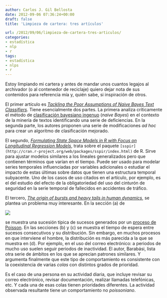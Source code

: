 ```yaml
---
author: Carlos J. Gil Bellosta
date: 2012-09-06 07:36:24+00:00
draft: false
title: 'Limpieza de cartera: tres artículos'

url: /2012/09/06/limpieza-de-cartera-tres-articulos/
categories:
- estadística
- nlp
- r
tags:
- estadística
- nlps
- r
---
```


Estoy limpiando mi cartera y antes de mandar unos cuantos legajos al archivador (o al contenedor de reciclaje) quiero dejar nota de sus contenidos para referencia mía y, quién sabe, si inspiración de otros.

El primer artículo es [_Tackling the Poor Assumptions of Naive Bayes Text Classifiers_](http://www.stanford.edu/class/cs276/handouts/rennie.icml03.pdf). Tiene esencialmente dos partes. La primera analiza críticamente el método de [clasificación bayesiano ingenuo](http://es.wikipedia.org/wiki/Clasificador_bayesiano_ingenuo) (_naive Bayes_) en el contexto de la minería de textos identificando una serie de deficiencias. En la segunda parte, los autores proponen una serie de modificaciones _ad hoc_ para crear un algoritmo de clasificación mejorado.

El segundo, [_Formulating State Space Models in R with Focus on Longitudinal Regression Models_](http://ideas.repec.org/a/jss/jstsof/16i01.html), trata sobre el paquete `[sspir](http://cran.r-project.org/web/packages/sspir/index.html)` de R. Sirve para ajustar modelos similares a los lineales generalizados pero que contienen términos que varían en el tiempo. Puede ser usado para modelar series temporales influenciadas por variables adicionales o estudiar el impacto de estas últimas sobre datos que tienen una estructura temporal subyacente. Uno de los casos de uso citados en el artículo, por ejemplo, es el del estudio del efecto de la obligatoriedad del uso del cinturón de seguridad en la serie  temporal de fallecidos en accidentes de tráfico.

El tercero, _[The origin of bursts and heavy tails in human dynamics](http://arxiv.org/abs/cond-mat/0505371 )_, se plantea un problema muy interesante. En la sección (a) de

[![](/wp-uploads/2012/09/human_dynamics.png)
](/wp-uploads/2012/09/human_dynamics.png)

se muestra una sucesión típica de sucesos generados por un [proceso de Poisson](http://es.wikipedia.org/wiki/Proceso_de_Poisson). En las secciones (b) y (c) se muestra el tiempo de espera entre sucesos consecutivos y su distribución. Sin embargo, en muchos procesos en que interviene el hombre, la distribución es más parecida a la que se muestra en (d). Por ejemplo, en el uso del correo electrónico: a periodos de mucho uso suelen seguir periodos de inactividad. El autor, Barabási, lista otra serie de ámbitos en los que se aprecian patrones similares. Y argumenta finalmente que este tipo de comportamiento es consistente con la coexistencia de varias _colas_ con distintos grados de prioridad.

Es el caso de una persona en su actividad diaria, que incluye revisar su correo electrónico, revisar documentación, realizar llamadas telefónicas, etc. Y cada una de esas colas tienen prioridades diferentes. La actividad observada resultante tiene un comportamiento no _poissoniano_.
